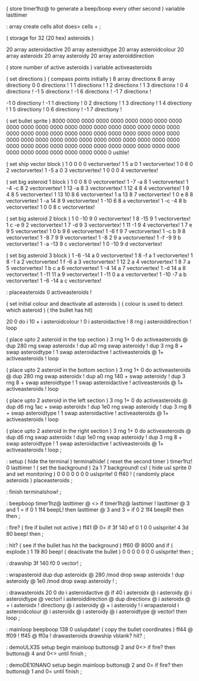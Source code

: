 ( store timer1hz@ to generate a beep/boop every other second )
variable lasttimer

: array create cells allot does> cells + ;

( storage for 32 (20 hex) asteroids )

20 array asteroidactive
20 array asteroidtype
20 array asteroidcolour
20 array asteroidx
20 array asteroidy
20 array asteroiddirection

( store number of active asteroids )
variable activeasteroids

( set directions )
( compass points initially )
8 array directionx
8 array directiony
0 0 directionx ! 1 1 directionx !
1 2 directionx ! 1 3 directionx !
0 4 directionx ! -1 5 directionx !
-1 6 directionx ! -1 7 directionx !

-1 0 directiony ! -1 1 directiony !
0 2 directiony ! 1 3 directiony !
1 4 directiony ! 1 5 directiony !
0 6 directiony ! -1 7 directiony !

( set bullet sprite )
8000 0000 0000 0000 0000 0000 0000 0000
0000 0000 0000 0000 0000 0000 0000 0000
0000 0000 0000 0000 0000 0000 0000 0000
0000 0000 0000 0000 0000 0000 0000 0000
0000 0000 0000 0000 0000 0000 0000 0000
0000 0000 0000 0000 0000 0000 0000 0000
0000 0000 0000 0000 0000 0000 0000 0000
0000 0000 0000 0000 0000 0000 0000 0000
0 usltile!

( set ship vector block )
1 0 0 0 0 vectorvertex!
1 5 a 0 1 vectorvertex!
1 0 6 0 2 vectorvertex!
1 -5 a 0 3 vectorvertex!
1 0 0 0 4 vectorvertex!

( set big asteroid 1 block )
1 0 0 8 0 vectorvertex!
1 -7 -a 8 1 vectorvertex!
1 -4 -c 8 2 vectorvertex!
1 13 -a 8 3 vectorvertex!
1 12 4 8 4 vectorvertex!
1 9 4 8 5 vectorvertex!
1 13 10 8 6 vectorvertex!
1 a 13 8 7 vectorvertex!
1 0 e 8 8 vectorvertex!
1 -a 14 8 9 vectorvertex!
1 -10 6 8 a vectorvertex!
1 -c -4 8 b vectorvertex!
1 0 0 8 c vectorvertex!

( set big asteroid 2 block )
1 0 -10 9 0 vectorvertex!
1 8 -15 9 1 vectorvertex!
1 c -e 9 2 vectorvertex!
1 7 -d 9 3 vectorvertex!
1 11 -1 9 4 vectorvertex!
1 7 e 9 5 vectorvertex!
1 0 b 9 6 vectorvertex!
1 -6 f 9 7 vectorvertex!
1 -c b 9 8 vectorvertex!
1 -8 7 9 9 vectorvertex!
1 -8 2 9 a vectorvertex!
1 -f -9 9 b vectorvertex!
1 -a -13 9 c vectorvertex!
1 0 -10 9 d vectorvertex!

( set big asteroid 3 block )
1 -6 -14 a 0 vectorvertex!
1 8 -f a 1 vectorvertex!
1 8 -1 a 2 vectorvertex!
1 f -6 a 3 vectorvertex!
1 12 2 a 4 vectorvertex!
1 8 7 a 5 vectorvertex!
1 b c a 6 vectorvertex!
1 -4 14 a 7 vectorvertex!
1 -d 14 a 8 vectorvertex!
1 -11 11 a 9 vectorvertex!
1 -11 0 a a vectorvertex!
1 -10 -7 a b vectorvertex!
1 -6 -14 a c vectorvertex!

: placeasteroids
  0 activeasteroids !
  
  ( set initial colour and deactivate all asteroids )
  ( colour is used to detect which asteroid )
  ( the bullet has hit)
  
  20 0 do
    i 10 + i asteroidcolour !
    0 i asteroidactive !
    8 rng i asteroiddirection !
  loop
  
  ( place upto 2 asteroid in the top section )
  3 rng 1+ 0 do
    activeasteroids @
    dup 280 rng swap asteroidx !
    dup a0 rng swap asteroidy !
    dup 3 rng 8 + swap asteroidtype !
    1 swap asteroidactive !
    activeasteroids @ 1+ activeasteroids !
  loop

  ( place upto 2 asteroid in the bottom section )
  3 rng 1+ 0 do
    activeasteroids @
    dup 280 rng swap asteroidx !
    dup a0 rng 140 + swap asteroidy !
    dup 3 rng 8 + swap asteroidtype !
    1 swap asteroidactive !
    activeasteroids @ 1+ activeasteroids !
  loop

  ( place upto 2 asteroid in the left section )
  3 rng 1+ 0 do
    activeasteroids @
    dup d6 rng 1ac + swap asteroidx !
    dup 1e0 rng swap asteroidy !
    dup 3 rng 8 + swap asteroidtype !
    1 swap asteroidactive !
    activeasteroids @ 1+ activeasteroids !
  loop
  
  ( place upto 2 asteroid in the right section )
  3 rng 1+ 0 do
    activeasteroids @
    dup d6 rng swap asteroidx !
    dup 1e0 rng swap asteroidy !
    dup 3 rng 8 + swap asteroidtype !
    1 swap asteroidactive !
    activeasteroids @ 1+ activeasteroids !
  loop
;

: setup
  ( hide the terminal )
  terminalhide!
  ( reset the second timer )
  timer1hz! 0 lasttimer !
  ( set the background )
  2a 1 7 background! cs!
  ( hide usl sprite 0 and set monitoring )
  0 0 0 0 0 0 0 uslsprite!
  0 ff40 ! 
  ( randomly place asteroids )
  placeasteroids ;

: finish
 terminalshow! ;

: beepboop
  timer1hz@ lasttimer @ <>
  if
    timer1hz@ lasttimer !
    lasttimer @ 3 and 1 = if
      0 1 1f4 beepL! then
    lasttimer @ 3 and 3 = if
      0 2 1f4 beepR! then
  then ;

: fire?
  ( fire if bullet not active )
  ff41 @ 0= if
     3f 140 ef 0 1 0 0 uslsprite!
    4 3d 80 beep!
  then ;

: hit?
  ( see if the bullet has hit the background )
  ff60 @ 8000 and if
    ( explode )
    1 19 80 beep!
    ( deactivate the bullet )
    0 0 0 0 0 0 0 uslsprite!
  then ;

: drawship 
    3f 140 f0 0 vector!
;

: wrapasteroid
  dup dup asteroidx @ 280 /mod drop
  swap asteroidx !
  dup asteroidy @ 1e0 /mod drop
  swap asteroidy !
  ;

: drawasteroids
  20 0 do
    i asteroidactive @ if
      40
      i asteroidx @
      i asteroidy @
      i asteroidtype @
      vector!
      i asteroiddirection @
      dup directionx @ 
      i asteroidx @ + i asteroidx !
      directiony @
      i asteroidy @ + i asteroidy !
      i wrapasteroid 
      i asteroidcolour @
      i asteroidx @
      i asteroidy @
      i asteroidtype @
      vector!
    then
  loop ;

: mainloop
    beepboop
    138 0 uslupdate!
    ( copy the bullet coordinates )
    ff44 @ ff09 !
    ff45 @ ff0a ! 
    drawasteroids drawship vblank?
    hit? ;

: demoULX3S
  setup
  begin
    mainloop
    buttons@ 2 and 0<> if 
      fire? then
    buttons@ 4 and 0<>
  until finish ;

: demoDE10NANO
  setup
  begin
    mainloop
     buttons@ 2 and 0= if 
      fire? then
   buttons@ 1 and 0=
  until finish ;
  
